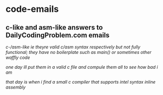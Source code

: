 # code-emails

## c-like and asm-like answers to DailyCodingProblem.com emails

*c-/asm-like ie theyre valid c/asm syntax respectively but not fully functional; they have no boilerplate such as main() or sometimes other waffly code*

*one day ill put them in a valid c file and compule them all to see how bad i am*

*that day is when i find a small c compiler that supports intel syntax inline assembly*
